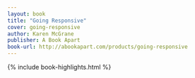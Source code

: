 ```yaml
---
layout: book
title: "Going Responsive"
cover: going-responsive
author: Karen McGrane
publisher: A Book Apart
book-url: http://abookapart.com/products/going-responsive
---
```


{% include book-highlights.html %}
